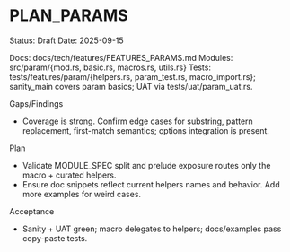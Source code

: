 # PLAN_PARAMS

Status: Draft
Date: 2025-09-15

Docs: docs/tech/features/FEATURES_PARAMS.md
Modules: src/param/{mod.rs, basic.rs, macros.rs, utils.rs}
Tests: tests/features/param/{helpers.rs, param_test.rs, macro_import.rs}; sanity_main covers param basics; UAT via tests/uat/param_uat.rs.

Gaps/Findings
- Coverage is strong. Confirm edge cases for substring, pattern replacement, first-match semantics; options integration is present.

Plan
- Validate MODULE_SPEC split and prelude exposure routes only the macro + curated helpers.
- Ensure doc snippets reflect current helpers names and behavior. Add more examples for weird cases.

Acceptance
- Sanity + UAT green; macro delegates to helpers; docs/examples pass copy-paste tests.

